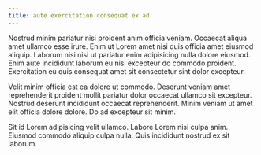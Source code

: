 ```yaml
---
title: aute exercitation consequat ex ad
---
```


Nostrud minim pariatur nisi proident anim officia veniam. Occaecat aliqua amet ullamco esse irure. Enim ut Lorem amet nisi duis officia amet eiusmod aliquip. Laborum nisi nisi ut pariatur enim adipisicing nulla dolore eiusmod. Enim aute incididunt laborum eu nisi excepteur do commodo proident. Exercitation eu quis consequat amet sit consectetur sint dolor excepteur.

Velit minim officia est ea dolore ut commodo. Deserunt veniam amet reprehenderit proident mollit pariatur dolor occaecat ullamco sit excepteur. Nostrud deserunt incididunt occaecat reprehenderit. Minim veniam ut amet elit officia dolore dolore. Do ad excepteur sit minim.

Sit id Lorem adipisicing velit ullamco. Labore Lorem nisi culpa anim. Eiusmod commodo aliquip culpa nulla. Quis incididunt nostrud ex sit laborum.